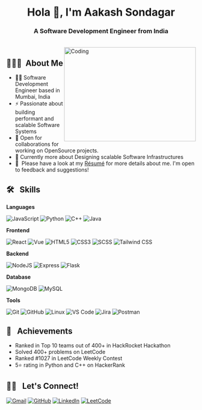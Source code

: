<h1 align="center">Hola 👋, I'm Aakash Sondagar</h1>
<h3 align="center">A Software Development Engineer from India</h3>

</br>

<img align="right" alt="Coding" width="350" height="250" src="https://media.giphy.com/media/qgQUggAC3Pfv687qPC/giphy.gif"> 


## 👨🏻‍💻 &nbsp;About Me

- 👨‍💻 Software Development Engineer based in Mumbai, India
- ⚡ Passionate about building performant and scalable Software Systems
- 🔭 Open for collaborations for working on OpenSource projects.
- 🌱 Currently more about Designing scalable Software Infrastructures
- 📄 &nbsp;Please have a look at my [Résumé](https://instahyre-2.s3-ap-south-1.amazonaws.com/media/resume/2381689/aee3f8baaf/Aakash_Sondagar.pdf) for more details about me. I'm open to feedback and suggestions!


## 🛠 &nbsp; Skills

**Languages**

![JavaScript](https://img.shields.io/badge/JavaScript-F7DF1E?style=for-the-badge&logo=javascript&logoColor=black)
![Python](https://img.shields.io/badge/Python-3776AB?style=for-the-badge&logo=python&logoColor=white)
![C++](https://img.shields.io/badge/C%2B%2B-00599C?style=for-the-badge&logo=c%2B%2B&logoColor=white) 
![Java](https://img.shields.io/badge/Java-ED8B00?style=for-the-badge&logo=openjdk&logoColor=white)

**Frontend** 

![React](https://img.shields.io/badge/React-20232A?style=for-the-badge&logo=react&logoColor=61DAFB)
![Vue](https://img.shields.io/badge/Vue.js-35495E?style=for-the-badge&logo=vue.js&logoColor=4FC08D)
![HTML5](https://img.shields.io/badge/HTML5-E34F26?style=for-the-badge&logo=html5&logoColor=white)
![CSS3](https://img.shields.io/badge/CSS3-1572B6?style=for-the-badge&logo=css3&logoColor=white)
![SCSS](https://img.shields.io/badge/Sass-CC6699?style=for-the-badge&logo=sass&logoColor=white)
![Tailwind CSS](https://img.shields.io/badge/Tailwind_CSS-38B2AC?style=for-the-badge&logo=tailwind-css&logoColor=white)



**Backend**

![NodeJS](https://img.shields.io/badge/Node.js-43853D?style=for-the-badge&logo=node.js&logoColor=white)
![Express](https://img.shields.io/badge/Express.js-404D59?style=for-the-badge)
![Flask](https://img.shields.io/badge/Flask-000000?style=for-the-badge&logo=flask&logoColor=white)

**Database** 

![MongoDB](https://img.shields.io/badge/MongoDB-4EA94B?style=for-the-badge&logo=mongodb&logoColor=white)
![MySQL](https://img.shields.io/badge/Flask-000000?style=for-the-badge&logo=flask&logoColor=white)

**Tools**

![Git](https://img.shields.io/badge/Git-F05032?style=for-the-badge&logo=git&logoColor=white)
![GitHub](https://img.shields.io/badge/GitHub-100000?style=for-the-badge&logo=github&logoColor=white)
![Linux](https://img.shields.io/badge/Linux-FCC624?style=for-the-badge&logo=linux&logoColor=black)
![VS Code](https://img.shields.io/badge/Visual_Studio_Code-0078D4?style=for-the-badge&logo=visual%20studio%20code&logoColor=white)
![Jira](https://img.shields.io/badge/Jira-0052CC?style=for-the-badge&logo=Jira&logoColor=white)
![Postman](https://img.shields.io/badge/Postman-FF6C37?style=for-the-badge&logo=Postman&logoColor=white)

## 🌟 &nbsp; Achievements

- Ranked in Top 10 teams out of 400+ in HackRocket Hackathon
- Solved 400+ problems on LeetCode 
- Ranked #1027 in LeetCode Weekly Contest
- 5⭐ rating in Python and C++ on HackerRank

## 🤝🏻 &nbsp; Let's Connect!

[![Gmail](https://img.shields.io/badge/Gmail-D14836?style=for-the-badge&logo=gmail&logoColor=white)](mailto:aakashsondar@gmail.com)
[![GitHub](https://img.shields.io/badge/GitHub-100000?style=for-the-badge&logo=github&logoColor=white)](https://github.com/Aakash-Sondagar) 
[![LinkedIn](https://img.shields.io/badge/LinkedIn-0077B5?style=for-the-badge&logo=linkedin&logoColor=white)](https://www.linkedin.com/in/aakash-sondagar/)
[![LeetCode](https://img.shields.io/badge/-LeetCode-FFA116?style=for-the-badge&logo=LeetCode&logoColor=black)](https://leetcode.com/Aakash_Sondagar/)
